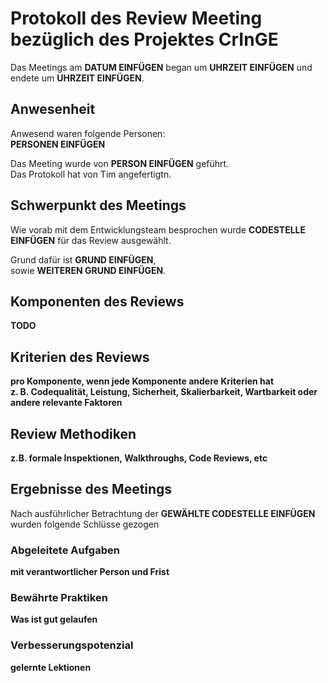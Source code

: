 # Protokoll des Review Meeting bezüglich des Projektes CrInGE
Das Meetings am **DATUM EINFÜGEN** began um **UHRZEIT EINFÜGEN** und endete um **UHRZEIT EINFÜGEN**.

## Anwesenheit
Anwesend waren folgende Personen:  
**PERSONEN EINFÜGEN**

Das Meeting wurde von **PERSON EINFÜGEN** geführt.  
Das Protokoll hat von Tim angefertigtn.

## Schwerpunkt des Meetings

Wie vorab mit dem Entwicklungsteam besprochen wurde **CODESTELLE EINFÜGEN** für das Review ausgewählt.

Grund dafür ist **GRUND EINFÜGEN**,  
sowie **WEITEREN GRUND EINFÜGEN**.

## Komponenten des Reviews

**TODO**

## Kriterien des Reviews

**pro Komponente, wenn jede Komponente andere Kriterien hat**  
**z. B. Codequalität, Leistung, Sicherheit, Skalierbarkeit, Wartbarkeit oder andere relevante Faktoren**

## Review Methodiken

**z.B. formale Inspektionen, Walkthroughs, Code Reviews, etc**

## Ergebnisse des Meetings

Nach ausführlicher Betrachtung der **GEWÄHLTE CODESTELLE EINFÜGEN** wurden folgende Schlüsse gezogen

### Abgeleitete Aufgaben

**mit verantwortlicher Person und Frist**

### Bewährte Praktiken

**Was ist gut gelaufen**

### Verbesserungspotenzial

**gelernte Lektionen**
